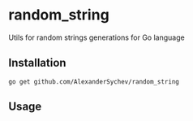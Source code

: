# random_string

Utils for random strings generations for Go language

## Installation

```shell
go get github.com/AlexanderSychev/random_string
```

## Usage
